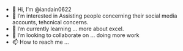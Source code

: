 - 👋 Hi, I’m @iandain0622
- 👀 I’m interested in Assisting people concerning their social media accounts, tehcnical concerns. 
- 🌱 I’m currently learning ... more about excel. 
- 💞️ I’m looking to collaborate on ... doing more work
- 📫 How to reach me ...

<!---
iandain0622/iandain0622 is a ✨ special ✨ repository because its `README.md` (this file) appears on your GitHub profile.
You can click the Preview link to take a look at your changes.
--->
